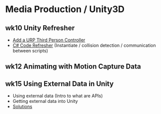# Media Production / Unity3D

## wk10 Unity Refresher

 - [Add a URP Third Person Controller](https://uwetom.github.io/media-production-worksheets/wk10-unity-refresher/) 
 - [C# Code Refresher](https://uwetom.github.io/media-production-worksheets/wk10-unity-refresher/code-refresher.html) (Instantiate / collision detection / communication between scripts)
 
## wk12 Animating with Motion Capture Data


## wk15 Using External Data in Unity

 - Using external data (Intro to what are APIs)
 - Getting external data into Unity
 - [Solutions](https://uwetom.github.io/media-production-worksheets/wk15-using-external-data/api-solutions.html)

<!--stackedit_data:
eyJoaXN0b3J5IjpbMTg0NTU2MTkwMCwxOTA0ODM3NTQ3LC0xMT
I3MTg5Njk2XX0=
-->